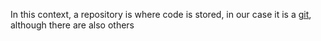 In this context, a repository is where code is stored, in our case it is a [git](repository.md), although there are also others